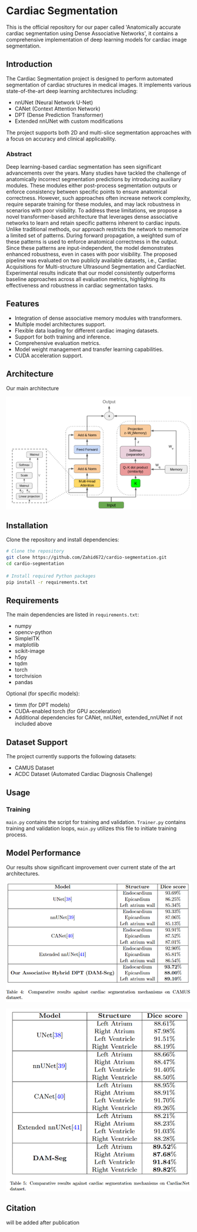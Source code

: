 # Cardiac Segmentation

This is the official repository for our paper called 'Anatomically accurate cardiac segmentation using Dense Associative Networks', it contains a comprehensive implementation of deep learning models for cardiac image segmentation.

## Introduction

The Cardiac Segmentation project is designed to perform automated segmentation of cardiac structures in medical images. It implements various state-of-the-art deep learning architectures including:

- nnUNet (Neural Network U-Net)
- CANet (Context Attention Network)
- DPT (Dense Prediction Transformer)
- Extended nnUNet with custom modifications

The project supports both 2D and multi-slice segmentation approaches with a focus on accuracy and clinical applicability.

### Abstract
Deep learning-based cardiac segmentation has seen significant advancements over the years. Many studies have tackled the challenge of anatomically incorrect segmentation predictions by introducing auxiliary modules. These modules either post-process segmentation outputs or enforce consistency between specific points to ensure anatomical correctness. However, such approaches often increase network complexity, require separate training for these modules, and may lack robustness in scenarios with poor visibility. To address these limitations, we propose a novel transformer-based architecture that leverages dense associative networks to learn and retain specific patterns inherent to cardiac inputs. Unlike traditional methods, our approach restricts the network to memorize a limited set of patterns. During forward propagation, a weighted sum of these patterns is used to enforce anatomical correctness in the output. Since these patterns are input-independent, the model demonstrates enhanced robustness, even in cases with poor visibility. The proposed pipeline was evaluated on two publicly available datasets, i.e., Cardiac Acquisitions for Multi-structure Ultrasound Segmentation and CardiacNet. Experimental results indicate that our model consistently outperforms baseline approaches across all evaluation metrics, highlighting its effectiveness and robustness in cardiac segmentation tasks.


## Features

- Integration of dense associative memory modules with transformers.
- Multiple model architectures support.
- Flexible data loading for different cardiac imaging datasets.
- Support for both training and inference.
- Comprehensive evaluation metrics.
- Model weight management and transfer learning capabilities.
- CUDA acceleration support.

## Architecture
Our main architecture 

![Cardio-Seg](Figures/Figure_2_updated.png)



## Installation

Clone the repository and install dependencies:

```bash
# Clone the repository
git clone https://github.com/Zahid672/cardio-segmentation.git
cd cardio-segmentation

# Install required Python packages
pip install -r requirements.txt
```

## Requirements

The main dependencies are listed in `requirements.txt`:
- numpy
- opencv-python
- SimpleITK
- matplotlib
- scikit-image
- h5py
- tqdm
- torch
- torchvision
- pandas

Optional (for specific models):
- timm (for DPT models)
- CUDA-enabled torch (for GPU acceleration)
- Additional dependencies for CANet, nnUNet, extended_nnUNet if not included above

## Dataset Support

The project currently supports the following datasets:

- CAMUS Dataset
- ACDC Dataset (Automated Cardiac Diagnosis Challenge)




## Usage

### Training

`main.py` contains the script for training and validation. `Trainer.py` contains training and validation loops, `main.py` utilizes this file to initiate training process.



## Model Performance
Our results show significant improvement over current state of the art architectures.

![CAMUS-Results](Figures/comparison_table_CAMUS.png)



![CardiacNet-Results](Figures/comparison_table_cardiac.png)


## Citation

will be added after publication